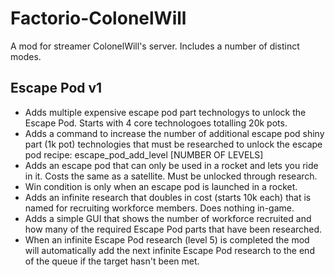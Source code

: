 # Factorio-ColonelWill


A mod for streamer ColonelWill's server. Includes a number of distinct modes.

Escape Pod v1
-----------

- Adds multiple expensive escape pod part technologys to unlock the Escape Pod. Starts with 4 core technologoes totalling 20k pots.
- Adds a command to increase the number of additional escape pod shiny part (1k pot) technologies that must be researched to unlock the escape pod recipe: escape_pod_add_level [NUMBER OF LEVELS]
- Adds an escape pod that can only be used in a rocket and lets you ride in it. Costs the same as a satellite. Must be unlocked through research.
- Win condition is only when an escape pod is launched in a rocket.
- Adds an infinite research that doubles in cost (starts 10k each) that is named for recruiting workforce members. Does nothing in-game.
- Adds a simple GUI that shows the number of workforce recruited and how many of the required Escape Pod parts that have been researched.
- When an infinite Escape Pod research (level 5) is completed the mod will automatically add the next infinite Escape Pod research to the end of the queue if the target hasn't been met.